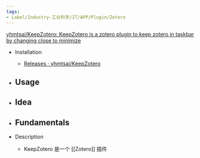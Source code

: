 ```yaml
---
tags:
- Label/Industry-工业科学/IT/APP/Plugin/Zotero
---
```


[yhmtsai/KeepZotero: KeepZotero is a zotero plugin to keep zotero in taskbar by changing close to minimize](https://github.com/yhmtsai/KeepZotero)

- Installation
    - [Releases · yhmtsai/KeepZotero](https://github.com/yhmtsai/KeepZotero/releases)

- Usage
    - 

- Idea
    - 

- Fundamentals
    - 

- Description
    - KeepZotero 是一个 [[Zotero]] 插件
